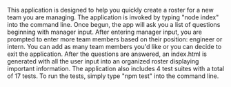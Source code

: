 This application is designed to help you quickly create a roster for a new team you are managing. The application is invoked by typing "node index" into the command line. Once begun, the app will ask you a list of questions beginning with manager input. After entering manager input, you are prompted to enter more team members based on their position: engineer or intern. You can add as many team members you'd like or you can decide to exit the application. After the questions are answered, an index.html is generated with all the user input into an organized roster displaying important information. The application also includes 4 test suites with a total of 17 tests. To run the tests, simply type "npm test" into the command line.
